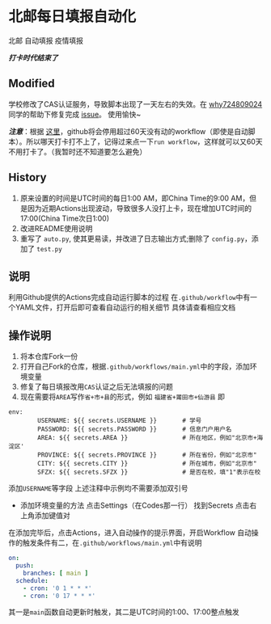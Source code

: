 # 北邮每日填报自动化

北邮 自动填报 疫情填报

***打卡时代结束了***

## Modified

学校修改了CAS认证服务，导致脚本出现了一天左右的失效。在 [why724809024](https://github.com/why724809024) 同学的帮助下修复完成 [issue](https://github.com/yingmanwumen/BUPT_nCov_Auto_clockIn/issues/4)。 使用愉快~

***注意***：根据 [这里](https://docs.github.com/en/actions/managing-workflow-runs/disabling-and-enabling-a-workflow)，github将会停用超过60天没有动的workflow（即使是自动脚本）。所以哪天打卡打不上了，记得过来点一下`run workflow`，这样就可以又60天不用打卡了。（我暂时还不知道要怎么避免）

## History

1. 原来设置的时间是UTC时间的每日1:00 AM，即China Time的9:00 AM，但是因为近期Actions出现波动，导致很多人没打上卡，现在增加UTC时间的17:00(China Time次日1:00)
2. 改进README使用说明
3. 重写了 `auto.py`, 使其更易读，并改进了日志输出方式;删除了 `config.py`，添加了 `test.py`

## 说明

利用Github提供的Actions完成自动运行脚本的过程
在`.github/workflow`中有一个YAML文件，打开后即可查看自动运行的相关细节
具体请查看相应文档

## 操作说明

1. 将本仓库Fork一份
2. 打开自己Fork的仓库，根据`.github/workflows/main.yml`中的字段，添加环境变量
3. 修复了每日填报改用`CAS`认证之后无法填报的问题
4. 现在需要将`AREA`写作`省+市+县`的形式，例如 `福建省+莆田市+仙游县`
即

```
env:
        USERNAME: ${{ secrets.USERNAME }}       # 学号
        PASSWORD: ${{ secrets.PASSWORD }}       # 信息门户用户名
        AREA: ${{ secrets.AREA }}               # 所在地区，例如"北京市+海淀区'
        PROVINCE: ${{ secrets.PROVINCE }}       # 所在省份，例如"北京市"
        CITY: ${{ secrets.CITY }}               # 所在城市，例如"北京市"
        SFZX: ${{ secrets.SFZX }}               # 是否在校，填"1"表示在校
```

添加`USERNAME`等字段
上述注释中示例均不需要添加双引号

+ 添加环境变量的方法
点击Settings（在Codes那一行）
找到Secrets
点击右上角添加键值对

在添加完毕后，点击Actions，进入自动操作的提示界面，开启Workflow
自动操作的触发条件有二，在`.github/workflows/main.yml`中有说明

```yml
on:
  push:
    branches: [ main ]
  schedule:
    - cron: '0 1 * * *'
    - cron: '0 17 * * *'
```

其一是`main`函数自动更新时触发，其二是UTC时间的1:00、17:00整点触发
